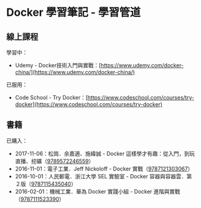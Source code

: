 # Docker 學習筆記 - 學習管道

## 線上課程

學習中：

* Udemy - Docker技術入門與實戰：[https://www.udemy.com/docker-china/](https://www.udemy.com/docker-china/)

已服用：

* Code School - Try Docker：[https://www.codeschool.com/courses/try-docker](https://www.codeschool.com/courses/try-docker)

## 書籍

已購入：

* 2017-11-06：松崗．余嘉適、施緯誠 - Docker 這樣學才有趣：從入門，到玩直播、挖礦（[9789572246559](https://www.tenlong.com.tw/products/9789572246559)）
* 2016-11-01：電子工業．Jeff Nickoloff - Docker 實戰（[9787121303067](https://book.douban.com/subject/26928415/)）
* 2016-10-01：人民郵電．浙江大學 SEL 實驗室 - Docker 容器與容器雲．第２版（[9787115435040](https://book.douban.com/subject/26894736/)）
* 2016-02-01：機械工業．華為 Docker 實踐小組 - Docker 進階與實戰（[9787111523390](https://book.douban.com/subject/26701218/)）



